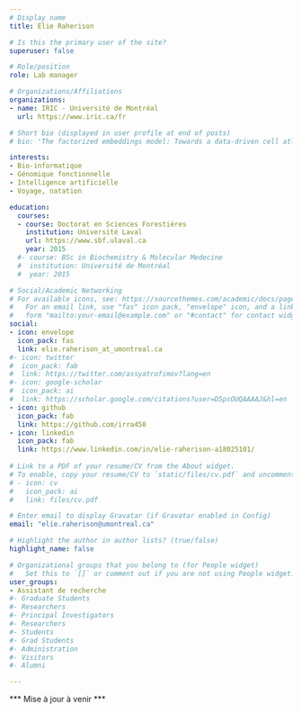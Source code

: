 ```yaml
---
# Display name
title: Elie Raherison

# Is this the primary user of the site?
superuser: false

# Role/position
role: Lab manager

# Organizations/Affiliations
organizations:
- name: IRIC - Université de Montréal
  url: https://www.iric.ca/fr

# Short bio (displayed in user profile at end of posts)
# bio: 'The factorized embeddings model: Towards a data-driven cell atlas'

interests:
- Bio-informatique
- Génomique fonctionnelle
- Intelligence artificielle
- Voyage, natation

education:
  courses:
  - course: Doctorat en Sciences Forestières
    institution: Université Laval
    url: https://www.sbf.ulaval.ca
    year: 2015
  #- course: BSc in Biochemistry & Molecular Medecine
  #  institution: Université de Montréal
  #  year: 2015

# Social/Academic Networking
# For available icons, see: https://sourcethemes.com/academic/docs/page-builder/#icons
#   For an email link, use "fas" icon pack, "envelope" icon, and a link in the
#   form "mailto:your-email@example.com" or "#contact" for contact widget.
social:
- icon: envelope
  icon_pack: fas
  link: elie.raherison_at_umontreal.ca
#- icon: twitter
#  icon_pack: fab
#  link: https://twitter.com/assyatrofimov?lang=en
#- icon: google-scholar
#  icon_pack: ai
#  link: https://scholar.google.com/citations?user=D5psOUQAAAAJ&hl=en
- icon: github
  icon_pack: fab
  link: https://github.com/irra450
- icon: linkedin
  icon_pack: fab
  link: https://www.linkedin.com/in/elie-raherison-a18025101/ 
  
# Link to a PDF of your resume/CV from the About widget.
# To enable, copy your resume/CV to `static/files/cv.pdf` and uncomment the lines below.
# - icon: cv
#   icon_pack: ai
#   link: files/cv.pdf

# Enter email to display Gravatar (if Gravatar enabled in Config)
email: "elie.raherison@umontreal.ca"

# Highlight the author in author lists? (true/false)
highlight_name: false

# Organizational groups that you belong to (for People widget)
#   Set this to `[]` or comment out if you are not using People widget.
user_groups:
- Assistant de recherche
#- Graduate Students
#- Researchers
#- Principal Investigators
#- Researchers
#- Students
#- Grad Students
#- Administration
#- Visitors
#- Alumni

---
```


*** Mise à jour à venir ***
